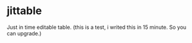 # jittable
Just in time editable table. (this is a test, i writed this in 15 minute. So you can upgrade.)
